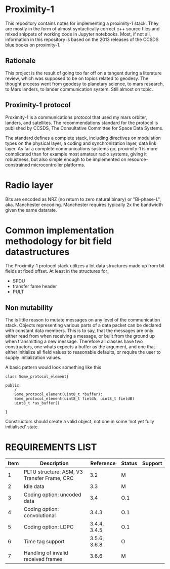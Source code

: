 
# Proximity-1

This repository contains notes for implementing a proximity-1 stack. They are mostly in the form of almost syntactically correct c++ source files and mixed snippets of working code in Jupyter notebooks. Most, if not all, information in this repository is based on the 2013 releases of the CCSDS blue books on proximity-1.

## Rationale

This project is the result of going too far off on a tangent during a literature review, which was supposed to be on topics related to geodesy. The thought process went from geodesy to planetary science, to mars research, to Mars landers, to lander communication system. Still almost on topic.

## Proximity-1 protocol



Proximity-1 is a communications protocol that used my mars orbiter, landers, and satellites. The recommendations standard for the protocol is published by CCSDS, The Consultative Committee for Space Data Systems.

The standard defines a complete stack, including directives on modulation types on the physical layer, a coding and synchronization layer, data link layer. As far a complete communications systems go, proximity-1 is more complicated than for example most amateur radio systems, giving it robustness, but also simple enough to be implemented on resource-constrained microcontroller platforms.

# Radio layer

Bits are encoded as NRZ (no return to zero natural binary) or "Bi-phase-L", aka. Manchester encoding.
Manchester requires typically 2x the bandwidth given the same datarate.


# Common implementation methodology for bit field datastructures

The Proximity-1 protocol stack utilizes a lot data structures made up from bit fields at fixed offset. At least in the structures for_

- SPDU
- transfer fame header
- PULT


## Non mutability

The is little reason to mutate messages on any level of the communication stack. Objects representing various parts of a data packet can be declared with constant data members. This is to say, that the messages are only either read from when receiving a message, or built from the ground up when transmitting a new message. Therefore all classes have two constructors, one whats expects a buffer as the argument, and one that either initialize all field values to reasonable defaults, or require the user to supply initialization values.

A basic pattern would look something like this

```
class Some_protocol_element{

public:
    /
    Some_protocol_element(uint8_t *buffer):
    Some_protocol_element(uint8_t fieldA, uint8_t fieldB)
    uint8_t *as_buffer()

}
```

Constructors should create a valid object, not one in some ‘not yet fully initialised’ state.


# REQUIREMENTS LIST

Item	|Description	| Reference 					| Status | Support
--------|---------------|-------------------------------|--------|--------
1		|PLTU structure: ASM, V3 Transfer Frame, CRC	| 3.2 	| M |
2		|Idle data										| 3.3	| M |
3		|Coding option: uncoded data					| 3.4 	| O.1 |
4		|Coding option: convolutional					| 3.4.3 | O.1 |
5		|Coding option: LDPC							| 3.4.4, 3.4.5 | O.1 |
6		|Time tag support								| 3.5.6, 3.6.8 | O |
7		|Handling of invalid received frames			| 3.6.6 | M  |

